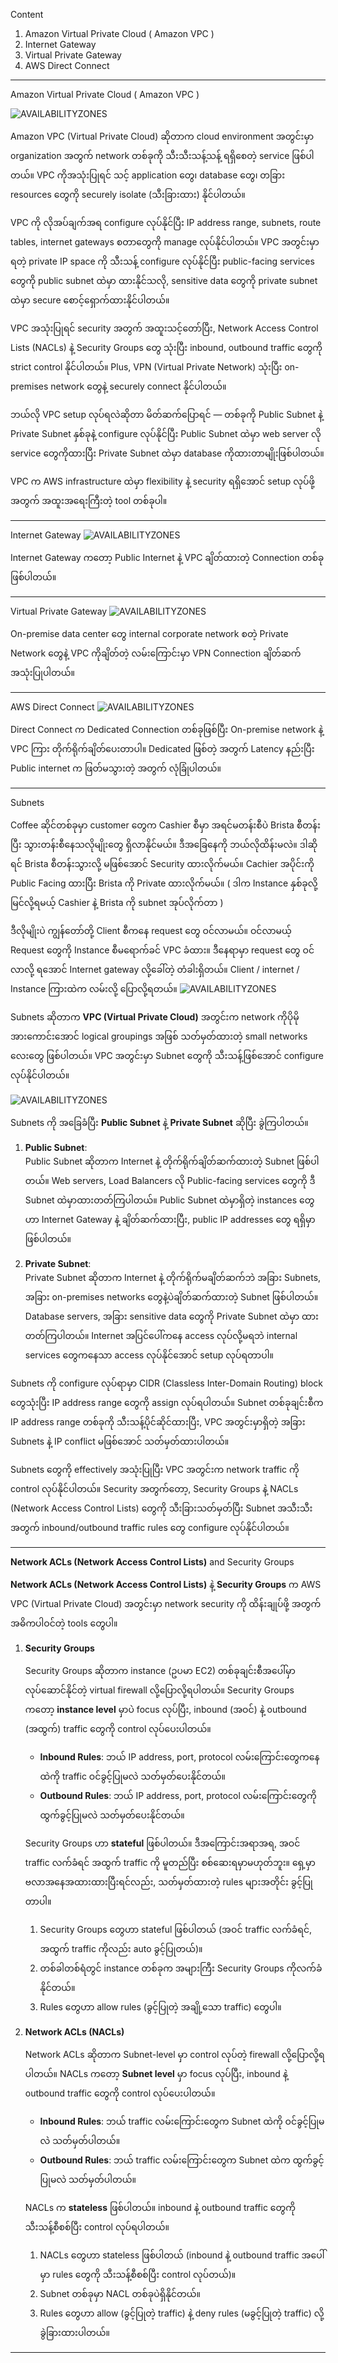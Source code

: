 Content
1. Amazon Virtual Private Cloud ( Amazon VPC )
2. Internet Gateway
3. Virtual Private Gateway
4. AWS Direct Connect

------------------------------------------------------------------------
Amazon Virtual Private Cloud ( Amazon VPC )

  ![AVAILABILITYZONES](images/VPC.png)
  
  Amazon VPC (Virtual Private Cloud) ဆိုတာက cloud environment အတွင်းမှာ organization အတွက် network တစ်ခုကို သီးသီးသန့်သန့် ရရှိစေတဲ့ service ဖြစ်ပါတယ်။ VPC ကိုအသုံးပြုရင် သင့် application တွေ၊ database တွေ၊ တခြား resources တွေကို securely isolate (သီးခြားထား) နိုင်ပါတယ်။ 

  VPC ကို လိုအပ်ချက်အရ configure လုပ်နိုင်ပြီး IP address range, subnets, route tables, internet gateways စတာတွေကို manage လုပ်နိုင်ပါတယ်။ VPC အတွင်းမှာ ရတဲ့ private IP space ကို သီးသန့် configure လုပ်နိုင်ပြီး public-facing services တွေကို public subnet ထဲမှာ ထားနိုင်သလို, sensitive data တွေကို private subnet ထဲမှာ secure စောင့်ရှောက်ထားနိုင်ပါတယ်။

  VPC အသုံးပြုရင် security အတွက် အထူးသင့်တော်ပြီး, Network Access Control Lists (NACLs) နဲ့ Security Groups တွေ သုံးပြီး inbound, outbound traffic တွေကို strict control နိုင်ပါတယ်။ Plus, VPN (Virtual Private Network) သုံးပြီး on-premises network တွေနဲ့ securely connect နိုင်ပါတယ်။

  ဘယ်လို VPC setup လုပ်ရလဲဆိုတာ မိတ်ဆက်ပြောရင် — တစ်ခုကို Public Subnet နဲ့ Private Subnet နှစ်ခုနဲ့ configure လုပ်နိုင်ပြီး Public Subnet ထဲမှာ web server လို service တွေကိုထားပြီး Private Subnet ထဲမှာ database ကိုထားတာမျိုးဖြစ်ပါတယ်။

  VPC က AWS infrastructure ထဲမှာ flexibility နဲ့ security ရရှိအောင် setup လုပ်ဖို့အတွက် အထူးအရေးကြီးတဲ့ tool တစ်ခုပါ။

------------------------------------------------------------------------

Internet Gateway
 ![AVAILABILITYZONES](images/InternetGateway.png)

 Internet Gateway ကတော့ Public Internet နဲ့ VPC ချိတ်ထားတဲ့ Connection တစ်ခု ဖြစ်ပါတယ်။ 

------------------------------------------------------------------------

Virtual Private Gateway
 ![AVAILABILITYZONES](images/VPN.png)

 On-premise data center တွေ internal corporate network စတဲ့ Private Network တွေနဲ့ VPC ကိုချိတ်တဲ့ လမ်းကြောင်းမှာ VPN Connection ချိတ်ဆက်အသုံးပြုပါတယ်။

------------------------------------------------------------------------

AWS Direct Connect
 ![AVAILABILITYZONES](images/DirectConnect.png)
 
  Direct Connect က Dedicated Connection တစ်ခုဖြစ်ပြီး On-premise network နဲ့ VPC ကြား တိုက်ရိုက်ချိတ်ပေးတာပါ။ Dedicated ဖြစ်တဲ့ အတွက် Latency နည်းပြီး Public internet က ဖြတ်မသွားတဲ့ အတွက် လုံခြုံပါတယ်။

------------------------------------------------------------------------

Subnets

 Coffee ဆိုင်တစ်ခုမှာ customer တွေက Cashier စီမှာ အရင်မတန်းစီပဲ Brista စီတန်းပြီး သွားတန်းစီနေသလိုမျိုးတွေ ရှိလာနိုင်မယ်။ ဒီအခြေနေကို ဘယ်လိုထိန်းမလဲ။ ဒါဆိုရင် Brista စီတန်းသွားလို့ မဖြစ်အောင် Security ထားလိုက်မယ်။ Cachier အပိုင်းကို Public Facing ထားပြီး Brista ကို Private ထားလိုက်မယ်။ ( ဒါက Instance နှစ်ခုလို့ မြင်လို့ရမယ့် Cashier နဲ့ Brista ကို subnet အုပ်လိုက်တာ ) 

 ဒီလိုမျိုးပဲ ကျွန်တော်တို့ Client စီကနေ request တွေ ဝင်လာမယ်။ ဝင်လာမယ့် Request တွေကို Instance စီမရောက်ခင် VPC ခံထား။ ဒီနေရာမှာ request တွေ ဝင်လာလို့ ရအောင် Internet gateway လို့ခေါ်တဲ့ တံခါးရှိတယ်။ Client / internet / Instance ကြားထဲက လမ်းလို့ ပြောလို့ရတယ်။
   ![AVAILABILITYZONES](images/CashierBarista.png)

  Subnets ဆိုတာက **VPC (Virtual Private Cloud)** အတွင်းက network ကိုပိုမို အားကောင်းအောင် logical groupings အဖြစ် သတ်မှတ်ထားတဲ့ small networks လေးတွေ ဖြစ်ပါတယ်။ VPC အတွင်းမှာ Subnet တွေကို သီးသန့်ဖြစ်အောင် configure လုပ်နိုင်ပါတယ်။

   ![AVAILABILITYZONES](images/Subnets.png)

 Subnets ကို အခြေခံပြီး **Public Subnet** နဲ့ **Private Subnet** ဆိုပြီး ခွဲကြပါတယ်။

 1. **Public Subnet**:  
   Public Subnet ဆိုတာက Internet နဲ့ တိုက်ရိုက်ချိတ်ဆက်ထားတဲ့ Subnet ဖြစ်ပါတယ်။ Web servers, Load Balancers လို Public-facing services တွေကို ဒီ Subnet ထဲမှာထားတတ်ကြပါတယ်။ Public Subnet ထဲမှာရှိတဲ့ instances တွေဟာ Internet Gateway နဲ့ ချိတ်ဆက်ထားပြီး, public IP addresses တွေ ရရှိမှာဖြစ်ပါတယ်။

 2. **Private Subnet**:  
   Private Subnet ဆိုတာက Internet နဲ့ တိုက်ရိုက်မချိတ်ဆက်ဘဲ အခြား Subnets, အခြား on-premises networks တွေနဲ့ပဲချိတ်ဆက်ထားတဲ့ Subnet ဖြစ်ပါတယ်။ Database servers, အခြား sensitive data တွေကို Private Subnet ထဲမှာ ထားတတ်ကြပါတယ်။ Internet အပြင်ပေါ်ကနေ access လုပ်လို့မရဘဲ internal services တွေကနေသာ access လုပ်နိုင်အောင် setup လုပ်ရတာပါ။

 Subnets ကို configure လုပ်ရာမှာ CIDR (Classless Inter-Domain Routing) block တွေသုံးပြီး IP address range တွေကို assign လုပ်ရပါတယ်။ Subnet တစ်ခုချင်းစီက IP address range တစ်ခုကို သီးသန့်ပိုင်ဆိုင်ထားပြီး, VPC အတွင်းမှာရှိတဲ့ အခြား Subnets နဲ့ IP conflict မဖြစ်အောင် သတ်မှတ်ထားပါတယ်။

 Subnets တွေကို effectively အသုံးပြုပြီး VPC အတွင်းက network traffic ကို control လုပ်နိုင်ပါတယ်။ Security အတွက်တော့, Security Groups နဲ့ NACLs (Network Access Control Lists) တွေကို သီးခြားသတ်မှတ်ပြီး Subnet အသီးသီးအတွက် inbound/outbound traffic rules တွေ configure လုပ်နိုင်ပါတယ်။

------------------------------------------------------------------------

**Network ACLs (Network Access Control Lists)** and Security Groups


 **Network ACLs (Network Access Control Lists)** နဲ့ **Security Groups** က AWS VPC (Virtual Private Cloud) အတွင်းမှာ network security ကို ထိန်းချုပ်ဖို့ အတွက် အဓိကပါဝင်တဲ့ tools တွေပါ။

1. **Security Groups**
   
   Security Groups ဆိုတာက instance (ဥပမာ EC2) တစ်ခုချင်းစီအပေါ်မှာ လုပ်ဆောင်နိုင်တဲ့ virtual firewall လို့ပြောလို့ရပါတယ်။ Security Groups ကတော့ **instance level** မှာပဲ focus လုပ်ပြီး, inbound (အဝင်) နဲ့ outbound (အထွက်) traffic တွေကို control လုပ်ပေးပါတယ်။

	- **Inbound Rules**: ဘယ် IP address, port, protocol လမ်းကြောင်းတွေကနေ ထဲကို traffic ဝင်ခွင့်ပြုမလဲ သတ်မှတ်ပေးနိုင်တယ်။
	- **Outbound Rules**: ဘယ် IP address, port, protocol လမ်းကြောင်းတွေကို ထွက်ခွင့်ပြုမလဲ သတ်မှတ်ပေးနိုင်တယ်။
	  
   Security Groups ဟာ **stateful** ဖြစ်ပါတယ်။ ဒီအကြောင်းအရာအရ, အဝင် traffic လက်ခံရင် အထွက် traffic ကို မူတည်ပြီး စစ်ဆေးရမှာမဟုတ်ဘူး။ ရှေ့မှာ ဗလာအနေအထားထားပြီးရင်လည်း, သတ်မှတ်ထားတဲ့ rules များအတိုင်း ခွင့်ပြုတာပါ။
   
   1. Security Groups တွေဟာ stateful ဖြစ်ပါတယ် (အဝင် traffic လက်ခံရင်, အထွက် traffic ကိုလည်း auto ခွင့်ပြုတယ်)။
   2. တစ်ခါတစ်ရံတွင် instance တစ်ခုက အများကြီး Security Groups ကိုလက်ခံနိုင်တယ်။
   3. Rules တွေဟာ allow rules (ခွင့်ပြုတဲ့ အချို့သော traffic) တွေပါ။ 
        
2. **Network ACLs (NACLs)**
   
   Network ACLs ဆိုတာက Subnet-level မှာ control လုပ်တဲ့ firewall လို့ပြောလို့ရပါတယ်။ NACLs ကတော့ **Subnet level** မှာ focus လုပ်ပြီး, inbound နဲ့ outbound traffic တွေကို control လုပ်ပေးပါတယ်။

	- **Inbound Rules**: ဘယ် traffic လမ်းကြောင်းတွေက Subnet ထဲကို ဝင်ခွင့်ပြုမလဲ သတ်မှတ်ပါတယ်။
	- **Outbound Rules**: ဘယ် traffic လမ်းကြောင်းတွေက Subnet ထဲက ထွက်ခွင့်ပြုမလဲ သတ်မှတ်ပါတယ်။
	  
   NACLs က **stateless** ဖြစ်ပါတယ်။ inbound နဲ့ outbound traffic တွေကို သီးသန့်စီစစ်ပြီး control လုပ်ရပါတယ်။ 
   
   1. NACLs တွေဟာ stateless ဖြစ်ပါတယ် (inbound နဲ့ outbound traffic အပေါ်မှာ rules တွေကို သီးသန့်စီစစ်ပြီး control လုပ်တယ်)။
   2. Subnet တစ်ခုမှာ NACL တစ်ခုပဲရှိနိုင်တယ်။
   3. Rules တွေဟာ allow (ခွင့်ပြုတဲ့ traffic) နဲ့ deny rules (မခွင့်ပြုတဲ့ traffic) လို့ခွဲခြားထားပါတယ်။

------------------------------------------------------------------------

